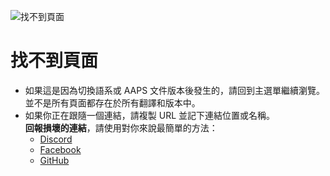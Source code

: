 ![找不到頁面](./images/404.png)

# 找不到頁面

- 如果這是因為切換語系或 AAPS 文件版本後發生的，請回到主選單繼續瀏覽。 並不是所有頁面都存在於所有翻譯和版本中。
- 如果你正在跟隨一個連結，請複製 URL 並記下連結位置或名稱。  
  **回報損壞的連結**，請使用對你來說最簡單的方法：
  - [Discord](https://discord.com/channels/629952586895851530/817392867995680768)
  - [Facebook](https://www.facebook.com/groups/AndroidAPSUsers)
  - [GitHub](https://github.com/openaps/AndroidAPSdocs/issues)



